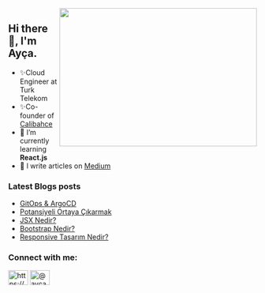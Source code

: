 <img src="https://media.giphy.com/media/ny7UCd6JETnmE/giphy.gif" align="right" width="400" height="280" >
<h2 >Hi there 👋, I'm Ayça.</h2>
 
  - ✨Cloud Engineer at Turk Telekom       
  - ✨Co-founder of [Calibahce](https://calibahce.com/)   
- 🌱  I’m currently learning **React.js**
- 📝 I write articles on [Medium](https://aycaakcay.medium.com/) 

### Latest Blogs posts
<!-- BLOG-POST-LIST:START -->
- [GitOps &amp; ArgoCD](https://aycaakcay.medium.com/gitops-argocd-932b7fa3792f?source=rss-7b35a05877bf------2)
- [Potansiyeli Ortaya Çıkarmak](https://aycaakcay.medium.com/potansiyeli-ortaya-%C3%A7%C4%B1karmak-6b8786aa3630?source=rss-7b35a05877bf------2)
- [JSX Nedir?](https://aycaakcay.medium.com/jsx-nedir-7f014fabe31e?source=rss-7b35a05877bf------2)
- [Bootstrap Nedir?](https://aycaakcay.medium.com/bootstrap-nedir-b183e8274cd8?source=rss-7b35a05877bf------2)
- [Responsive Tasarım Nedir?](https://aycaakcay.medium.com/responsive-tasar%C4%B1m-nedir-3c9b789967ad?source=rss-7b35a05877bf------2)
<!-- BLOG-POST-LIST:END -->

<h3 align="left">Connect with me:</h3>
<p align="left">
<a href="https://linkedin.com/in/https://www.linkedin.com/in/ayca-akcay/" target="blank"><img align="center" src="https://raw.githubusercontent.com/rahuldkjain/github-profile-readme-generator/master/src/images/icons/Social/linked-in-alt.svg" alt="https://www.linkedin.com/in/ayca-akcay/" height="30" width="40" /></a>
<a href="https://medium.com/@aycaakcay" target="blank"><img align="center" src="https://raw.githubusercontent.com/rahuldkjain/github-profile-readme-generator/master/src/images/icons/Social/medium.svg" alt="@aycaakcay" height="30" width="40" /></a>
</p>




<!--
**aycakcayy/aycakcayy** is a ✨ _special_ ✨ repository because its `README.md` (this file) appears on your GitHub profile.


